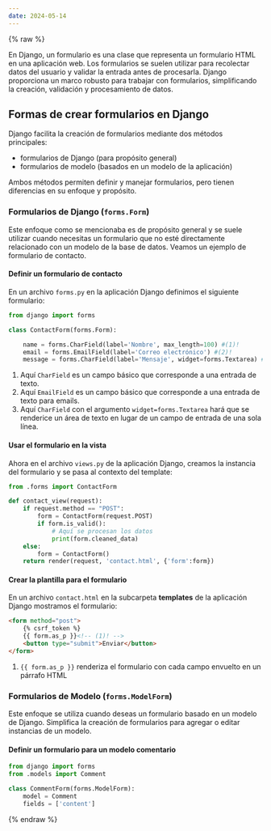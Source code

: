 ```yaml
---
date: 2024-05-14
---
```


{% raw %}

En Django, un formulario es una clase que representa un formulario HTML en una aplicación web. Los formularios se suelen utilizar para recolectar datos del usuario y validar la entrada antes de procesarla. Django proporciona un marco robusto para trabajar con formularios, simplificando la creación, validación y procesamiento de datos.

<!-- more -->


## Formas de crear formularios en Django

Django facilita la creación de formularios mediante dos métodos principales:

- formularios de Django (para propósito general)
- formularios de modelo (basados en un modelo de la aplicación)

Ambos métodos permiten definir y manejar formularios, pero tienen diferencias en su enfoque y propósito.

### Formularios de Django (`forms.Form`)

Este enfoque como se mencionaba es de propósito general y se suele utilizar cuando necesitas un formulario que no esté directamente relacionado con un modelo de la base de datos. Veamos un ejemplo de formulario de contacto.

#### Definir un formulario de contacto

En un archivo `forms.py` en la aplicación Django definimos el siguiente formulario:

```py
from django import forms

class ContactForm(forms.Form):

	name = forms.CharField(label='Nombre', max_length=100) #(1)!
	email = forms.EmailField(label='Correo electrónico') #(2)!
	message = forms.CharField(label='Mensaje', widget=forms.Textarea) #(3)!
```

1. Aquí `CharField` es un campo básico que corresponde a una entrada de texto.
2. Aquí `EmailField` es un campo básico que corresponde a una entrada de texto para emails.
3. Aquí `CharField` con el argumento `widget=forms.Textarea` hará que se renderice un área de texto en lugar de un campo de entrada de una sola línea.

#### Usar el formulario en la vista

Ahora en el archivo `views.py` de la aplicación Django, creamos la instancia del formulario y se pasa al contexto del template:


```py title="views.py"
from .forms import ContactForm

def contact_view(request):
	if request.method == "POST":
		form = ContactForm(request.POST)
		if form.is_valid():
			# Aquí se procesan los datos
			print(form.cleaned_data)
	else:
		form = ContactForm()
	return render(request, 'contact.html', {'form':form})
```

#### Crear la plantilla para el formulario

En un archivo `contact.html` en la subcarpeta **templates** de la aplicación Django mostramos el formulario:

```html title="templates/contact.html"
<form method="post">
    {% csrf_token %}
    {{ form.as_p }}<!-- (1)! -->
    <button type="submit">Enviar</button>
</form>
```

1. `{{ form.as_p }}` renderiza el formulario con cada campo envuelto en un párrafo HTML

### Formularios de Modelo (`forms.ModelForm`)

Este enfoque se utiliza cuando deseas un formulario basado en un modelo de Django. Simplifica la creación de formularios para agregar o editar instancias de un modelo.

#### Definir un formulario para un modelo comentario

```py title="forms.py"
from django import forms
from .models import Comment

class CommentForm(forms.ModelForm):
	model = Comment
	fields = ['content']
```

{% endraw %}

